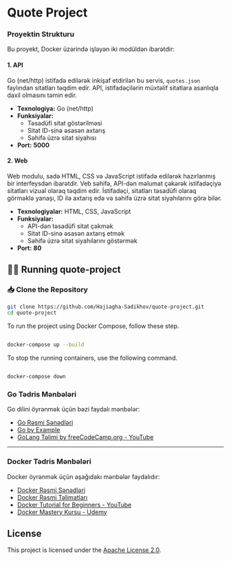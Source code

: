 # Quote Project

### **Proyektin Strukturu**

Bu proyekt, Docker üzərində işləyən iki modüldən ibarətdir:

#### **1. API**
Go (net/http) istifadə edilərək inkişaf etdirilən bu servis, `quotes.json` faylından sitatları təqdim edir. API, istifadəçilərin müxtəlif sitatlara asanlıqla daxil olmasını təmin edir.

- **Texnologiya:** Go (net/http)
- **Funksiyalar:**
  - Təsadüfi sitat göstərilməsi
  - Sitat ID-sinə əsasən axtarış
  - Səhifə üzrə sitat siyahısı
- **Port:** **5000**

#### **2. Web**
Web modulu, sadə HTML, CSS və JavaScript istifadə edilərək hazırlanmış bir interfeysdən ibarətdir. Veb səhifə, API-dən məlumat çəkərək istifadəçiyə sitatları vizual olaraq təqdim edir. İstifadəçi, sitatları təsadüfi olaraq görməklə yanaşı, ID ilə axtarış edə və səhifə üzrə sitat siyahılarını görə bilər.

- **Texnologiyalar:** HTML, CSS, JavaScript
- **Funksiyalar:**
  - API-dən təsadüfi sitat çəkmək
  - Sitat ID-sinə əsasən axtarış etmək
  - Səhifə üzrə sitat siyahılarını göstərmək
- **Port:** **80**



## 👨‍💻 Running quote-project
### 📥 Clone the Repository

```bash
git clone https://github.com/Hajiagha-Sadikhov/quote-project.git
cd quote-project
```


To run the project using Docker Compose, follow these step.
```bash

docker-compose up --build

```

To stop the running containers, use the following command.
```bash

docker-compose down


```


### **Go Tədris Mənbələri**
Go dilini öyrənmək üçün bəzi faydalı mənbələr:
- [Go Rəsmi Sənədləri](https://go.dev/doc/)
- [Go by Example](https://gobyexample.com/)
- [GoLang Təlimi by freeCodeCamp.org - YouTube](https://youtu.be/un6ZyFkqFKo?si=YdrLUV52lBoWbiOF)

---

### **Docker Tədris Mənbələri**
Docker öyrənmək üçün aşağıdakı mənbələr faydalıdır:
- [Docker Rəsmi Sənədləri](https://docs.docker.com/)
- [Docker Rəsmi Təlimatları](https://docs.docker.com/guides/)
- [Docker Tutorial for Beginners - YouTube](https://www.youtube.com/watch?v=fqMOX6JJhGo)
- [Docker Mastery Kursu - Udemy](https://www.udemy.com/course/docker-mastery/)

## License

This project is licensed under the [Apache License 2.0](https://www.apache.org/licenses/LICENSE-2.0).

